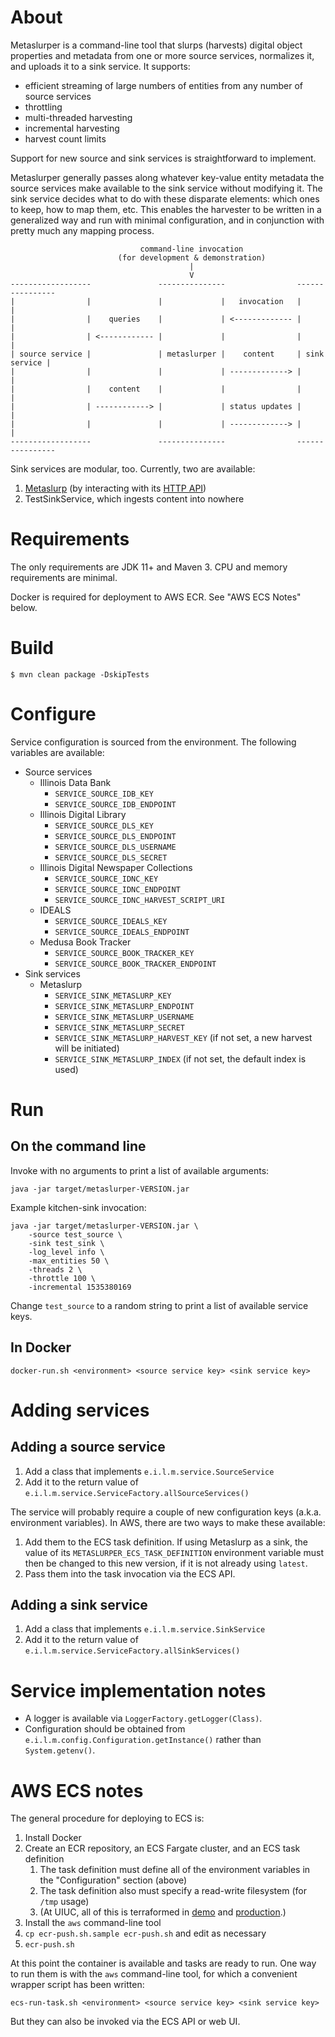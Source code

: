 # About

Metaslurper is a command-line tool that slurps (harvests) digital object
properties and metadata from one or more source services, normalizes it, and
uploads it to a sink service. It supports:

* efficient streaming of large numbers of entities from any number of source
  services
* throttling
* multi-threaded harvesting
* incremental harvesting
* harvest count limits

Support for new source and sink services is straightforward to implement.

Metaslurper generally passes along whatever key-value entity metadata the
source services make available to the sink service without modifying it. The
sink service decides what to do with these disparate elements: which ones to
keep, how to map them, etc. This enables the harvester to be written in a
generalized way and run with minimal configuration, and in conjunction with
pretty much any mapping process.

```
                             command-line invocation
                        (for development & demonstration)
                                        |
                                        V
------------------               ---------------                ----------------
|                |               |             |   invocation   |              |
|                |    queries    |             | <------------- |              |
|                | <------------ |             |                |              |
| source service |               | metaslurper |    content     | sink service |
|                |               |             | -------------> |              |
|                |    content    |             |                |              |
|                | ------------> |             | status updates |              |
|                |               |             | -------------> |              |
------------------               ---------------                ----------------
```

Sink services are modular, too. Currently, two are available:

1. [Metaslurp](https://github.com/medusa-project/metaslurp) (by
interacting with its [HTTP API](https://metadata.library.illinois.edu/api/v1))
2. TestSinkService, which ingests content into nowhere

# Requirements

The only requirements are JDK 11+ and Maven 3. CPU and memory requirements are
minimal.

Docker is required for deployment to AWS ECR. See "AWS ECS Notes" below.

# Build

`$ mvn clean package -DskipTests`

# Configure

Service configuration is sourced from the environment. The following variables
are available:

* Source services
    * Illinois Data Bank
        * `SERVICE_SOURCE_IDB_KEY`
        * `SERVICE_SOURCE_IDB_ENDPOINT`
    * Illinois Digital Library
        * `SERVICE_SOURCE_DLS_KEY`
        * `SERVICE_SOURCE_DLS_ENDPOINT`
        * `SERVICE_SOURCE_DLS_USERNAME`
        * `SERVICE_SOURCE_DLS_SECRET`
    * Illinois Digital Newspaper Collections
        * `SERVICE_SOURCE_IDNC_KEY`
        * `SERVICE_SOURCE_IDNC_ENDPOINT`
        * `SERVICE_SOURCE_IDNC_HARVEST_SCRIPT_URI`
    * IDEALS
        * `SERVICE_SOURCE_IDEALS_KEY`
        * `SERVICE_SOURCE_IDEALS_ENDPOINT`
    * Medusa Book Tracker
        * `SERVICE_SOURCE_BOOK_TRACKER_KEY`
        * `SERVICE_SOURCE_BOOK_TRACKER_ENDPOINT`
* Sink services
    * Metaslurp
        * `SERVICE_SINK_METASLURP_KEY`
        * `SERVICE_SINK_METASLURP_ENDPOINT`
        * `SERVICE_SINK_METASLURP_USERNAME`
        * `SERVICE_SINK_METASLURP_SECRET`
        * `SERVICE_SINK_METASLURP_HARVEST_KEY` (if not set, a new harvest will
          be initiated)
        * `SERVICE_SINK_METASLURP_INDEX` (if not set, the default
          index is used)

# Run

## On the command line

Invoke with no arguments to print a list of available arguments:

```
java -jar target/metaslurper-VERSION.jar
```

Example kitchen-sink invocation:

```
java -jar target/metaslurper-VERSION.jar \
    -source test_source \
    -sink test_sink \
    -log_level info \
    -max_entities 50 \
    -threads 2 \
    -throttle 100 \
    -incremental 1535380169
```

Change `test_source` to a random string to print a list of available service
keys.

## In Docker

`docker-run.sh <environment> <source service key> <sink service key>`

# Adding services

## Adding a source service

1. Add a class that implements `e.i.l.m.service.SourceService`
2. Add it to the return value of
   `e.i.l.m.service.ServiceFactory.allSourceServices()`

The service will probably require a couple of new configuration keys (a.k.a.
environment variables). In AWS, there are two ways to make these available:

1. Add them to the ECS task definition. If using Metaslurp as a sink, the value
   of its `METASLURPER_ECS_TASK_DEFINITION` environment variable must then be
   changed to this new version, if it is not already using `latest`.
2. Pass them into the task invocation via the ECS API.

## Adding a sink service

1. Add a class that implements `e.i.l.m.service.SinkService`
2. Add it to the return value of
   `e.i.l.m.service.ServiceFactory.allSinkServices()`

# Service implementation notes

* A logger is available via `LoggerFactory.getLogger(Class)`.
* Configuration should be obtained from
  `e.i.l.m.config.Configuration.getInstance()` rather than `System.getenv()`.

# AWS ECS notes

The general procedure for deploying to ECS is:

1. Install Docker
2. Create an ECR repository, an ECS Fargate cluster, and an ECS task definition
    1. The task definition must define all of the environment variables in
       the "Configuration" section (above)
    2. The task definition also must specify a read-write filesystem (for
       `/tmp` usage)
    3. (At UIUC, all of this is terraformed in
       [demo](https://code.library.illinois.edu/projects/TER/repos/aws-metadata-demo-service/browse)
       and
       [production](https://code.library.illinois.edu/projects/TER/repos/aws-metadata-prod-service/browse).)
3. Install the `aws` command-line tool
4. `cp ecr-push.sh.sample ecr-push.sh` and edit as necessary
5. `ecr-push.sh`

At this point the container is available and tasks are ready to run. One way to
run them is with the `aws` command-line tool, for which a convenient wrapper
script has been written:

`ecs-run-task.sh <environment> <source service key> <sink service key>`

But they can also be invoked via the ECS API or web UI.
